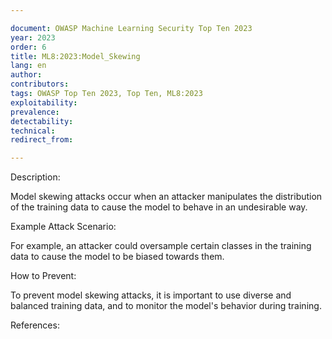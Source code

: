 ```yaml
---

document: OWASP Machine Learning Security Top Ten 2023
year: 2023
order: 6
title: ML8:2023:Model_Skewing
lang: en
author:
contributors:
tags: OWASP Top Ten 2023, Top Ten, ML8:2023
exploitability:
prevalence:
detectability:
technical:
redirect_from:

---
```



Description:

Model skewing attacks occur when an attacker manipulates the
distribution of the training data to cause the model to behave in an
undesirable way.

Example Attack Scenario:

For example, an attacker could oversample certain classes in the
training data to cause the model to be biased towards them.

How to Prevent:

To prevent model skewing attacks, it is important to use diverse and
balanced training data, and to monitor the model\'s behavior during
training.

References:
